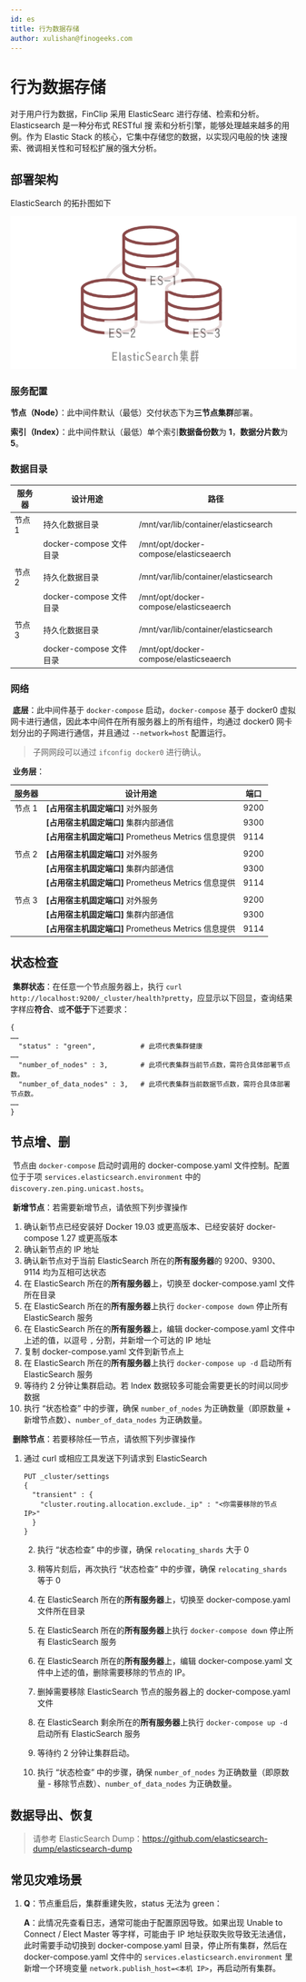```yaml
---
id: es
title: 行为数据存储
author: xulishan@finogeeks.com
---
```


#  行为数据存储

对于用户行为数据，FinClip 采用 ElasticSearc 进行存储、检索和分析。Elasticsearch 是一种分布式 RESTful 搜 索和分析引擎，能够处理越来越多的用例。作为 Elastic Stack 的核心，它集中存储您的数据，以实现闪电般的快 速搜索、微调相关性和可轻松扩展的强大分析。



## 部署架构

ElasticSearch 的拓扑图如下

![es](/img/es.png)



### 服务配置

​	**节点（Node）**：此中间件默认（最低）交付状态下为**三节点集群**部署。

​	**索引（Index）**：此中间件默认（最低）单个索引**数据备份数**为 **1**，**数据分片数**为 **5**。

### 数据目录

| 服务器 | 设计用途                | 路径                                   |
| ------ | ----------------------- | -------------------------------------- |
| 节点 1 | 持久化数据目录          | /mnt/var/lib/container/elasticsearch   |
|        | docker-compose 文件目录 | /mnt/opt/docker-compose/elasticseaerch |
|        |                         |                                        |
| 节点 2 | 持久化数据目录          | /mnt/var/lib/container/elasticsearch   |
|        | docker-compose 文件目录 | /mnt/opt/docker-compose/elasticseaerch |
|        |                         |                                        |
| 节点 3 | 持久化数据目录          | /mnt/var/lib/container/elasticsearch   |
|        | docker-compose 文件目录 | /mnt/opt/docker-compose/elasticseaerch |

### 网络

​	**底层**：此中间件基于 `docker-compose` 启动，`docker-compose` 基于 docker0 虚拟网卡进行通信，因此本中间件在所有服务器上的所有组件，均通过 docker0 网卡划分出的子网进行通信，并且通过 `--network=host`  配置运行。

> 子网网段可以通过 `ifconfig docker0` 进行确认。

​	**业务层**：

| 服务器 | 设计用途                                             | 端口 |
| ------ | ---------------------------------------------------- | ---- |
| 节点 1 | **[占用宿主机固定端口]** 对外服务                    | 9200 |
|        | **[占用宿主机固定端口]** 集群内部通信                | 9300 |
|        | **[占用宿主机固定端口]** Prometheus Metrics 信息提供 | 9114 |
|        |                                                      |      |
| 节点 2 | **[占用宿主机固定端口]** 对外服务                    | 9200 |
|        | **[占用宿主机固定端口]** 集群内部通信                | 9300 |
|        | **[占用宿主机固定端口]** Prometheus Metrics 信息提供 | 9114 |
|        |                                                      |      |
| 节点 3 | **[占用宿主机固定端口]** 对外服务                    | 9200 |
|        | **[占用宿主机固定端口]** 集群内部通信                | 9300 |
|        | **[占用宿主机固定端口]** Prometheus Metrics 信息提供 | 9114 |



## 状态检查

​	**集群状态**：在任意一个节点服务器上，执行 `curl http://localhost:9200/_cluster/health?pretty`，应显示以下回显，查询结果字样应**符合**、或**不低于**下述要求：

```
{
……
  "status" : "green",			# 此项代表集群健康
……
  "number_of_nodes" : 3,		# 此项代表集群当前节点数，需符合具体部署节点数。
  "number_of_data_nodes" : 3,	# 此项代表集群当前数据节点数，需符合具体部署节点数。
……
}
```



## 节点增、删

​	节点由 `docker-compose` 启动时调用的 docker-compose.yaml 文件控制。配置位于于项 `services.elasticsearch.environment` 中的 `discovery.zen.ping.unicast.hosts`。

​	**新增节点**：若需要新增节点，请依照下列步骤操作

1. 确认新节点已经安装好 Docker 19.03 或更高版本、已经安装好 docker-compose 1.27 或更高版本
2. 确认新节点的 IP 地址
3. 确认新节点对于当前 ElasticSearch 所在的**所有服务器**的 9200、9300、9114 均为互相可达状态
4. 在 ElasticSearch 所在的**所有服务器**上，切换至 docker-compose.yaml 文件所在目录
5. 在 ElasticSearch 所在的**所有服务器**上执行 `docker-compose down` 停止所有 ElasticSearch 服务
6. 在 ElasticSearch 所在的**所有服务器**上，编辑 docker-compose.yaml 文件中上述的值，以逗号 `,` 分割，并新增一个可达的 IP 地址
7. 复制 docker-compose.yaml 文件到新节点上
8. 在 ElasticSearch 所在的**所有服务器**上执行 `docker-compose up -d` 启动所有 ElasticSearch 服务
9. 等待约 2 分钟让集群启动。若 Index 数据较多可能会需要更长的时间以同步数据
10. 执行 “状态检查” 中的步骤，确保 `number_of_nodes` 为正确数量（即原数量 + 新增节点数）、`number_of_data_nodes` 为正确数量。



​	**删除节点**：若要移除任一节点，请依照下列步骤操作

 1. 通过 curl 或相应工具发送下列请求到 ElasticSearch

    ```
    PUT _cluster/settings
    {
      "transient" : {
        "cluster.routing.allocation.exclude._ip" : "<你需要移除的节点 IP>"
      }
    }
    ```

    2. 执行 “状态检查” 中的步骤，确保 `relocating_shards` 大于 0

    3. 稍等片刻后，再次执行 “状态检查” 中的步骤，确保 `relocating_shards` 等于 0

    4. 在 ElasticSearch 所在的**所有服务器**上，切换至 docker-compose.yaml 文件所在目录

    5. 在 ElasticSearch 所在的**所有服务器**上执行 `docker-compose down` 停止所有 ElasticSearch 服务

    6. 在 ElasticSearch 所在的**所有服务器**上，编辑 docker-compose.yaml 文件中上述的值，删除需要移除的节点的 IP。

    7. 删掉需要移除 ElasticSearch 节点的服务器上的 docker-compose.yaml 文件

    8. 在 ElasticSearch 剩余所在的**所有服务器**上执行 `docker-compose up -d` 启动所有 ElasticSearch 服务

    9. 等待约 2 分钟让集群启动。

    10. 执行 “状态检查” 中的步骤，确保 `number_of_nodes` 为正确数量（即原数量 - 移除节点数）、`number_of_data_nodes` 为正确数量。



## 数据导出、恢复

> 请参考 ElasticSearch Dump：https://github.com/elasticsearch-dump/elasticsearch-dump



## 常见灾难场景

1. **Q**：节点重启后，集群重建失败，status 无法为 green：

   **A**：此情况先查看日志，通常可能由于配置原因导致。如果出现 Unable to Connect / Elect Master 等字样，可能由于 IP 地址获取失败导致无法通信，此时需要手动切换到 docker-compose.yaml 目录，停止所有集群，然后在 docker-compose.yaml 文件中的 `services.elasticsearch.environment` 里新增一个环境变量 `network.publish_host=<本机 IP>`，再启动所有集群。
